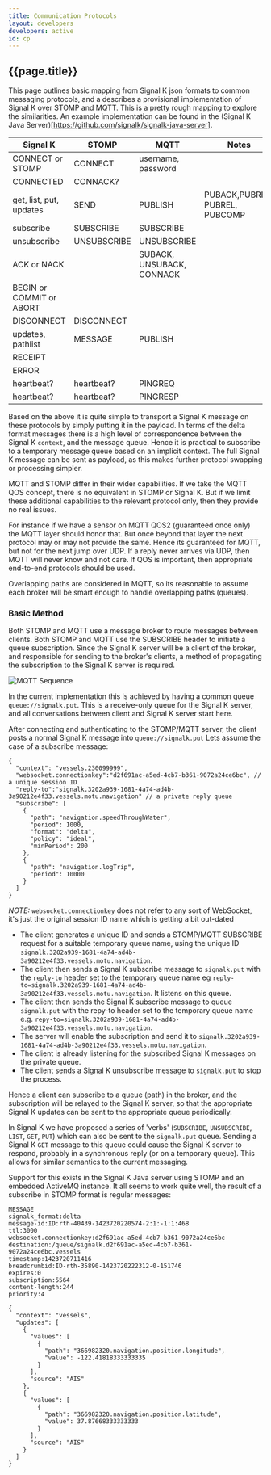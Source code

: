 ```yaml
---
title: Communication Protocols
layout: developers
developers: active
id: cp
---
```


## {{page.title}}

This page outlines basic mapping from Signal K json formats to common messaging protocols, and a describes a provisional
implementation of Signal K over STOMP and MQTT. This is a pretty rough mapping to explore the similarities. An example
implementation can be found in the (Signal K Java Server)[https://github.com/signalk/signalk-java-server].

 Signal K | STOMP | MQTT | Notes | Notes
----------|-------|------|-------| ------
 | CONNECT or STOMP | CONNECT | username, password |
 | CONNECTED | CONNACK? | |
get, list, put, updates | SEND | PUBLISH | PUBACK,PUBREC, PUBREL, PUBCOMP | *client sends*
subscribe | SUBSCRIBE | SUBSCRIBE | |
unsubscribe | UNSUBSCRIBE | UNSUBSCRIBE | |
 | ACK or NACK | | SUBACK, UNSUBACK, CONNACK |
 | BEGIN or COMMIT or ABORT | |  |
 | DISCONNECT | DISCONNECT | |
updates, pathlist | MESSAGE | PUBLISH | | *Server sends*
 | RECEIPT | | |
 | ERROR | |  |
heartbeat? | heartbeat? | PINGREQ | |
heartbeat? | heartbeat? | PINGRESP | |

Based on the above it is quite simple to transport a Signal K message on these protocols by simply putting it in the
payload. In  terms of the delta format messages there is a high level of correspondence between the Signal K `context`,
and the message queue. Hence it is practical to subscribe to a temporary message queue based on an implicit context. The
full Signal K message can be sent as payload, as this makes further protocol swapping or processing simpler.

MQTT and STOMP differ in their wider capabilities. If we take the MQTT QOS concept, there is no equivalent in STOMP or
Signal K. But if we limit these additional capabilities to the relevant protocol only, then they provide no real issues.

For instance if we have a sensor on MQTT QOS2 (guaranteed once only) the MQTT layer should honor that. But once beyond
that layer the next protocol may or may not provide the same. Hence its guaranteed for MQTT, but not for the next jump
over UDP. If a reply never arrives via UDP, then MQTT will never know and not care. If QOS is important, then
appropriate end-to-end protocols should be used.

Overlapping paths are considered in MQTT, so its reasonable to assume each broker will be smart enough to handle
overlapping paths (queues).

### Basic Method

Both STOMP and MQTT use a message broker to route messages between clients. Both STOMP and MQTT use the SUBSCRIBE header
to initiate a queue subscription. Since the Signal K server will be a client of the broker, and responsible for sending
to the broker's clients, a method of propagating the subscription to the Signal K server is required.

![MQTT Sequence]({{site.baseurl}}/images/mqtt-sequence.png)

In the current implementation this is achieved by having a common queue `queue://signalk.put`. This is a receive-only
queue for the Signal K server, and all conversations between client and Signal K server start here.

After connecting and authenticating to the STOMP/MQTT server, the client posts a normal Signal K message into
`queue://signalk.put` Lets assume the case of a subscribe message:

```
{
  "context": "vessels.230099999",
  "websocket.connectionkey":"d2f691ac-a5ed-4cb7-b361-9072a24ce6bc", // a unique session ID
  "reply-to":"signalk.3202a939-1681-4a74-ad4b-3a90212e4f33.vessels.motu.navigation" // a private reply queue
  "subscribe": [
    {
      "path": "navigation.speedThroughWater",
      "period": 1000,
      "format": "delta",
      "policy": "ideal",
      "minPeriod": 200
    },
    {
      "path": "navigation.logTrip",
      "period": 10000
    }
  ]
}
```
*NOTE:* `websocket.connectionkey` does not refer to any sort of WebSocket, it's just the original session ID name which
is getting a bit out-dated

* The client generates a unique ID and sends a STOMP/MQTT SUBSCRIBE request for a suitable temporary queue name, using
  the unique ID `signalk.3202a939-1681-4a74-ad4b-3a90212e4f33.vessels.motu.navigation`.
* The client then sends a Signal K subscribe message to `signalk.put` with the `reply-to` header set to the temporary
  queue name eg `reply-to=signalk.3202a939-1681-4a74-ad4b-3a90212e4f33.vessels.motu.navigation`. It listens on this
  queue.
* The client then sends the Signal K subscribe message to queue `signalk.put` with the repy-to header set to the
  temporary queue name e.g. `repy-to=signalk.3202a939-1681-4a74-ad4b-3a90212e4f33.vessels.motu.navigation`.
* The server will enable the subscription and send it to
  `signalk.3202a939-1681-4a74-ad4b-3a90212e4f33.vessels.motu.navigation`.
* The client is already listening for the subscribed Signal K messages on the private queue.
* The client sends a Signal K unsubscribe message to `signalk.put` to stop the process.

Hence a client can subscribe to a queue (path) in the broker, and the subscription will be relayed to the Signal K
server, so that the appropriate Signal K updates can be sent to the appropriate queue periodically.

In Signal K we have proposed a series of 'verbs' (`SUBSCRIBE`, `UNSUBSCRIBE`, `LIST`, `GET`, `PUT`) which can also be
sent to the `signalk.put` queue. Sending a Signal K `GET` message to this queue could cause the Signal K server to
respond, probably in a synchronous reply (or on a temporary queue). This allows for similar semantics to the current
messaging.

Support for this exists in the  Signal K Java server using STOMP and an embedded ActiveMQ instance. It all seems to work
quite well, the result of a subscribe in STOMP format is regular messages:

```
MESSAGE
signalk_format:delta
message-id:ID:rth-40439-1423720220574-2:1:-1:1:468
ttl:3000
websocket.connectionkey:d2f691ac-a5ed-4cb7-b361-9072a24ce6bc
destination:/queue/signalk.d2f691ac-a5ed-4cb7-b361-9072a24ce6bc.vessels
timestamp:1423720711416
breadcrumbid:ID-rth-35890-1423720222312-0-151746
expires:0
subscription:5564
content-length:244
priority:4

{
  "context": "vessels",
  "updates": [
    {
      "values": [
        {
          "path": "366982320.navigation.position.longitude",
          "value": -122.41818333333335
        }
      ],
      "source": "AIS"
    },
    {
      "values": [
        {
          "path": "366982320.navigation.position.latitude",
          "value": 37.87668333333333
        }
      ],
      "source": "AIS"
    }
  ]
}
```
